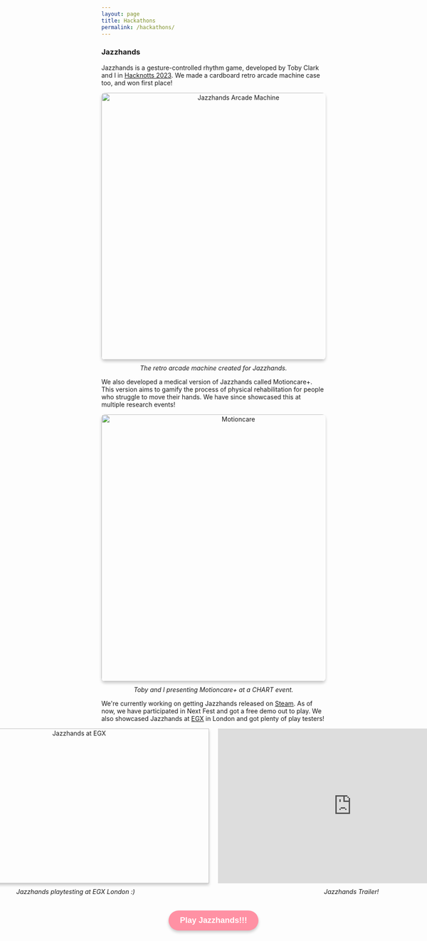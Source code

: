 ```yaml
---
layout: page
title: Hackathons
permalink: /hackathons/
---
```


### Jazzhands

Jazzhands is a gesture-controlled rhythm game, developed by Toby Clark and I in [Hacknotts 2023](https://devpost.com/software/jazzhands). We made a cardboard retro arcade machine case too, and won first place!

<div style="text-align: center;">
  <img src="{{site.baseurl}}/assets/images/sample_portfolio/jazzhands-arcade.jpg" alt="Jazzhands Arcade Machine" style="width:600px;height:auto;box-shadow: 0px 4px 6px rgba(0, 0, 0, 0.2);border-radius: 8px;">
  <p style="font-style: italic; margin-top: 10px;">The retro arcade machine created for Jazzhands.</p>
</div>

We also developed a medical version of Jazzhands called Motioncare+. This version aims to gamify the process of physical rehabilitation for people who struggle to move their hands. We have since showcased this at multiple research events!

<div style="text-align: center;">
  <img src="{{site.baseurl}}/assets/images/sample_portfolio/motioncare.png" alt="Motioncare" style="width:600px;height:auto;box-shadow: 0px 4px 6px rgba(0, 0, 0, 0.2);border-radius: 8px;">
  <p style="font-style: italic; margin-top: 10px;">Toby and I presenting Motioncare+ at a CHART event.</p>
</div>

We're currently working on getting Jazzhands released on [Steam](https://store.steampowered.com/app/2701220/Jazzhands/). As of now, we have participated in Next Fest and got a free demo out to play. We also showcased Jazzhands at [EGX](https://www.bbc.co.uk/news/live/cgqy2dypdw0t) in London and got plenty of play testers!

<div style="display: flex; justify-content: center; gap: 20px; align-items: flex-start;">
  <div style="text-align: center;">
    <img src="{{site.baseurl}}/assets/images/sample_portfolio/jazzhands-egx.jpg" alt="Jazzhands at EGX" style="width:600px;height:348px;box-shadow: 0px 4px 6px rgba(0, 0, 0, 0.2)">
    <p style="font-style: italic; margin-top: 10px;">Jazzhands playtesting at EGX London :)</p>
  </div>

  <div style="text-align: center;">
    <iframe 
      width="600" 
      height="348" 
      src="https://www.youtube.com/embed/ZheQ9EejV_0" 
      frameborder="0" 
      allow="accelerometer; autoplay; clipboard-write; encrypted-media; gyroscope; picture-in-picture" 
      allowfullscreen>
    </iframe>
    <p style="font-style: italic; margin-top: 10px;">Jazzhands Trailer!</p>
  </div>
</div>

<div style="text-align: center; margin-top: 20px;">
  <a href="https://store.steampowered.com/app/2701220/Jazzhands/" 
     target="_blank" 
     style="display: inline-block; text-decoration: none; background-color: #ff91a4; color: white; padding: 12px 25px; border-radius: 25px; font-size: 18px; font-weight: bold; box-shadow: 0px 4px 6px rgba(0, 0, 0, 0.2); transition: transform 0.2s ease, box-shadow 0.2s ease; font-family: 'Comic Sans MS', cursive, sans-serif;">
    Play Jazzhands!!!
  </a>
</div>

<style>
  a:hover {
    transform: scale(1.1);
    box-shadow: 0px 6px 8px rgba(0, 0, 0, 0.3);
    background-color: #ffb6c1;
  }
</style>
